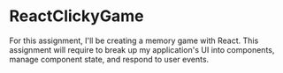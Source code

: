 # ReactClickyGame
For this assignment, I'll be creating a memory game with React. This assignment will require to break up my application's UI into components, manage component state, and respond to user events.

